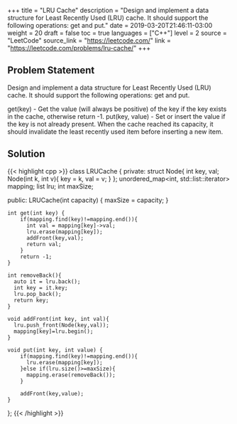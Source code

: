 +++
title = "LRU Cache"
description = "Design and implement a data structure for Least Recently Used (LRU) cache. It should support the following operations: get and put."
date = 2019-03-20T21:46:11-03:00
weight = 20
draft = false
toc = true
languages = ["C++"]
level = 2
source = "LeetCode"
source_link = "https://leetcode.com/"
link = "https://leetcode.com/problems/lru-cache/"
+++
<h2 class="title is-4"> Problem Statement </h2>

Design and implement a data structure for Least Recently Used (LRU) cache. It should support the following operations: get and put.

get(key) - Get the value (will always be positive) of the key if the key exists in the cache, otherwise return -1.
put(key, value) - Set or insert the value if the key is not already present. When the cache reached its capacity,
it should invalidate the least recently used item before inserting a new item.

<h2 class="title is-5"> Solution </h2>

{{< highlight cpp >}}
class LRUCache {
private:
  struct Node{
    int key, val;
    Node(int k, int v){
      key = k, val = v;
    }
  };
  unordered_map<int, std::list<Node>::iterator> mapping;
  list<Node> lru;
  int maxSize;

public:
    LRUCache(int capacity) {
        maxSize = capacity;
    }

    int get(int key) {
        if(mapping.find(key)!=mapping.end()){
          int val = mapping[key]->val;
          lru.erase(mapping[key]);
          addFront(key,val);
          return val;
        }
        return -1;
    }

    int removeBack(){
      auto it = lru.back();
      int key = it.key;
      lru.pop_back();
      return key;
    }

    void addFront(int key, int val){
      lru.push_front(Node(key,val));
      mapping[key]=lru.begin();
    }

    void put(int key, int value) {
        if(mapping.find(key)!=mapping.end()){
          lru.erase(mapping[key]);
        }else if(lru.size()>=maxSize){
          mapping.erase(removeBack());
        }

        addFront(key,value);
    }
};
{{< /highlight >}}
